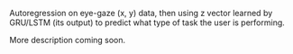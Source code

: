 
Autoregression on eye-gaze (x, y) data, then using z vector learned by GRU/LSTM (its output) to predict what type of task the user is performing.

More description coming soon.
